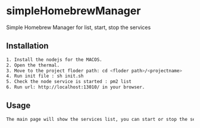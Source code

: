 # simpleHomebrewManager
Simple Homebrew Manager for list, start, stop the services


## Installation
```bash
1. Install the nodejs for the MACOS.
2. Open the thermal.
3. Move to the project floder path: cd <floder path>/<projectname>
4. Run init file : sh init.sh
5. Check the node service is started : pm2 list
6. Run url: http://localhost:13010/ in your browser.
```

## Usage
```bash
The main page will show the services list, you can start or stop the service by UI now.
```
